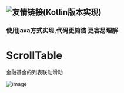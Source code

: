 
## ![友情链接(Kotlin版本实现)](https://github.com/MartinDong/ScrollingTable)  

### 使用java方式实现,代码更简洁 更容易理解
# ScrollTable
金融基金的列表联动滑动

![image](https://github.com/liuzeze/ScrollTable/blob/master/gif/GIF.gif)  


 
